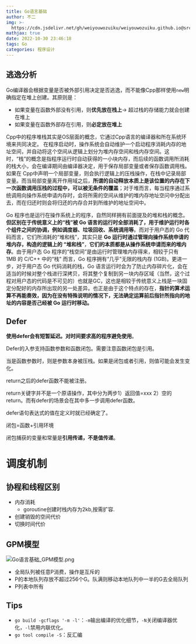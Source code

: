 ```yaml
---
title: Go语言基础
author: 不二
img: >-
  https://cdn.jsdelivr.net/gh/weiyouwozuiku/weiyouwozuiku.github.io@src/source/_posts/PageImg/程序设计/Go语言基础.jpg
mathjax: true
date: 2022-10-30 23:46:18
tags: Go
categories: 程序设计
---
```


## 逃逸分析

Go编译器会根据变量是否被外部引用决定是否逃逸，而不能像Cpp那样使用`new`明确指定在堆上创建。其原则是：

- 如果变量在函数外部没有引用，则**优先放在栈上**-> 超过栈的存储能力就会创建在堆上
- 如果变量在函数外部存在引用，则**必定放在堆上**

Cpp中的程序堆栈其实是OS层面的概念，它通过Cpp语言的编译器和所在系统环境来共同决定。 在程序启动时，操作系统会自动维护一个启动程序消耗内存的地址空间，并自动将这个空间从逻辑上划分为堆内存空间和栈内存空间。这时，“栈”的概念是指程序运行时自动获得的一小块内存，而后续的函数调用所消耗的栈大小，会在编译期间由编译器决定，用于保存局部变量或者保存函数调用栈。如果在 Cpp中声明一个局部变量，则会执行逻辑上的压栈操作，在栈中记录局部变量。而当局部变量离开作用域之后，**所谓的自动释放本质上是该位置的内存在下一次函数调用压栈的过程中，可以被无条件的覆盖**；对于堆而言，每当程序通过系统调用向操作系统申请内存时，会将所需的空间从维护的堆内存地址空问中分配出去，而在归还时则会将归还的内存合并到所维护的地址空间中。

Go 程序也是运行在操作系统上的程序，自然同样拥有前面提及的堆和栈的概念。**但区别在于传统意义上的“栈”被 Go 语言的运行时全部消耗了，用于维护运行时各个组件之间的协调，例如调度器、垃圾回收、系统调用等**。而对于用户态的 Go 代码而言，它们所消耗的“堆和栈”，其实只是 **Go 运行时通过管理向操作系统申请的堆内存，构造的逻辑上的 “堆和栈”**，**它们的本质都是从操作系统申请而来的堆内存**。由于用户态 Go 程序的“栈空间”是由运行时管理堆内存得来，相较于只有 1MB 的 C/C++ 中的“栈” 而言，Go 程序拥有“几乎”无限的栈内存 (1GB)。更进一步，对于用户态 Go 代码消耗的栈，Go 语言运行时会为了防止内存碎片化，会在适当的时候对整个栈进行深拷贝，将其整个复制到另一块内存区域（当然，这个过程对用户态的代码是不可见的）也就是GC，这也是相较于传统意义上栈是一块固定分配好的内存所出现的另一处差异。也正是由于这个特点的存在，**指针的算术运算不再能奏效，因为在没有特殊说明的情况下，无法确定运算前后指针所指向的地址的内容是否己经被 Go 运行时移动。**

## Defer

**使用defer会有短暂延迟。对时间要求高的程序避免使用**。

Defer的入参支持函数参数和函数闭包。需要注意函数闭包是引用。

当是函数参数时，则是参数本身被压栈。如果是闭包或者引用，则值可能会发生变化。

return之后的defer函数不能被注册。

return关键字并不是一个原语操作，其中分为两步1）返回值=xxx 2）空的return。而有defer的场景会在其中多一步调用defer函数。

defer语句表达式的值在定义时就已经确定了。

闭包=函数+引用环境

闭包捕获的变量和常量是**引用传递，不是值传递**。
# 调度机制
## 协程和线程区别
- 内存消耗
	- goroutine创建时栈内存为2kb,按需扩容.
- 创建销毁的空间代价
- 切换时间代价

## GPM模型

![Go语言基础_GPM模型.png](https://cdn.jsdelivr.net/gh/weiyouwozuiku/weiyouwozuiku.github.io@src/source/_posts/程序设计/Go/Go语言基础/Go语言基础_GPM模型.png)

- 全局队列被任意P消费，操作是互斥的
- P的本地队列存放不超过256个G。队满则移动本地队列中一半的G去全局队列
- P列表中所有

## Tips

- `go build -gcflags '-m -l'`：`-m`输出编译的优化细节，`-N`关闭编译器优化，`-l`禁用内联优化。
- `go tool compile -S`：反汇编
